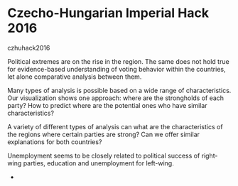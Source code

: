 # Czecho-Hungarian Imperial Hack 2016

czhuhack2016

Political extremes are on the rise in the region. The same does not hold true for evidence-based understanding of voting behavior within the countries, let alone comparative analysis between them. 

Many types of analysis is possible based on a wide range of characteristics. Our visualization shows one approach: where are the strongholds of each party? How to predict where are the potential ones who have similar characteristics?

A variety of different types of analysis can  what are the characteristics of the regions where certain parties are strong? Can we offer similar explanations for both countries?

Unemployment seems to be closely related to political success of right-wing parties, education and unemployment for left-wing.




- 

